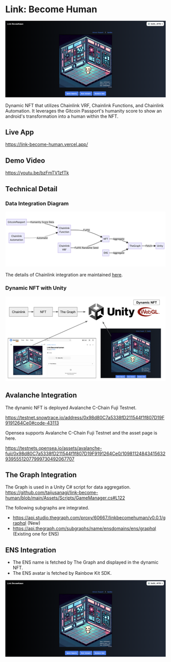 # Link: Become Human

![ui](./Docs/ui.png)

Dynamic NFT that utilizes Chainlink VRF, Chainlink Functions, and Chainlink Automation. It leverages the Gitcoin Passport's humanity score to show an android's transformation into a human within the NFT.

## Live App

https://link-become-human.vercel.app/

## Demo Video

https://youtu.be/bzFmTV1zfTk

## Technical Detail

### Data Integration Diagram

![technical-detail](./Docs/technical-detail.png)

The details of Chainlink integration are maintained [here](./Docs/Chainlink-Integration.md).

### Dynamic NFT with Unity

![dynamic-nft](./Docs/dynamic-nft.png)

## Avalanche Integration

The dynamic NFT is deployed Avalanche C-Chain Fuji Testnet.

https://testnet.snowtrace.io/address/0x98d80C7a5338fD211544f1f807D19F9191264Ce0#code-43113

Opensea supports Avalanche C-Chain Fuji Testnet and the asset page is here.

https://testnets.opensea.io/assets/avalanche-fuji/0x98d80C7a5338fD211544f1f807D19F9191264Ce0/1098112484341563293955512077999730492067707

## The Graph Integration

The Graph is used in a Unity C# script for data aggregation.
https://github.com/taijusanagi/link-become-human/blob/main/Assets/Scripts/GameManager.cs#L122

The following subgraphs are integrated.

- https://api.studio.thegraph.com/proxy/60667/linkbecomehuman/v0.0.1/graphql (New)
- https://api.thegraph.com/subgraphs/name/ensdomains/ens/graphql (Existing one for ENS)

## ENS Integration

- The ENS name is fetched by The Graph and displayed in the dynamic NFT.
- The ENS avatar is fetched by Rainbow Kit SDK.

![ui](./Docs/ui.png)
